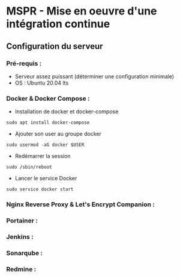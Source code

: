 # MSPR - Mise en oeuvre d'une intégration continue

## Configuration du serveur

### Pré-requis :
* Serveur assez puissant (déterminer une configuration minimale)
* OS : Ubuntu 20.04 lts

### Docker & Docker Compose :

* Installation de docker et docker-compose
```shell
sudo apt install docker-compose
```
* Ajouter son user au groupe docker
```shell
sudo usermod -aG docker $USER
```
* Redémarrer la session
```shell 
sudo /sbin/reboot
```
* Lancer le service Docker 
```shell
sudo service docker start
```
### Nginx Reverse Proxy & Let's Encrypt Companion :

### Portainer :

### Jenkins :

### Sonarqube :

### Redmine :
